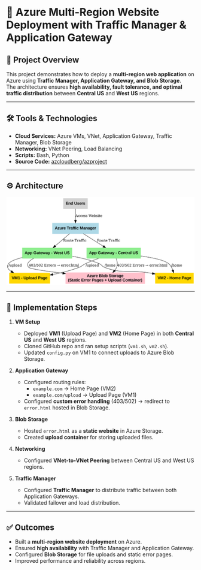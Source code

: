 # 🚀 Azure Multi-Region Website Deployment with Traffic Manager & Application Gateway

## 📌 Project Overview
This project demonstrates how to deploy a **multi-region web application** on Azure using **Traffic Manager, Application Gateway, and Blob Storage**.  
The architecture ensures **high availability, fault tolerance, and optimal traffic distribution** between **Central US** and **West US** regions.  

---

## 🛠️ Tools & Technologies
- **Cloud Services:** Azure VMs, VNet, Application Gateway, Traffic Manager, Blob Storage  
- **Networking:** VNet Peering, Load Balancing  
- **Scripts:** Bash, Python  
- **Source Code:** [azcloudberg/azproject](https://github.com/azcloudberg/azproject)  

---

## ⚙️ Architecture
![Architecture Diagram](screenshots/azure_multi_region_webapp.png)  

---

## 🚀 Implementation Steps
1. **VM Setup**
   - Deployed **VM1** (Upload Page) and **VM2** (Home Page) in both **Central US** and **West US** regions.  
   - Cloned GitHub repo and ran setup scripts (`vm1.sh`, `vm2.sh`).  
   - Updated `config.py` on VM1 to connect uploads to Azure Blob Storage.  

2. **Application Gateway**
   - Configured routing rules:  
     - `example.com` → Home Page (VM2)  
     - `example.com/upload` → Upload Page (VM1)  
   - Configured **custom error handling** (403/502) → redirect to `error.html` hosted in Blob Storage.  

3. **Blob Storage**
   - Hosted `error.html` as a **static website** in Azure Storage.  
   - Created **upload container** for storing uploaded files.  

4. **Networking**
   - Configured **VNet-to-VNet Peering** between Central US and West US regions.  

5. **Traffic Manager**
   - Configured **Traffic Manager** to distribute traffic between both Application Gateways.  
   - Validated failover and load distribution.  

---

## ✅ Outcomes
- Built a **multi-region website deployment** on Azure.  
- Ensured **high availability** with Traffic Manager and Application Gateway.  
- Configured **Blob Storage** for file uploads and static error pages.  
- Improved performance and reliability across regions.
